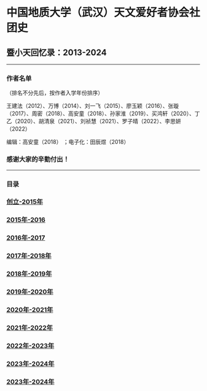 # 中国地质大学（武汉）天文爱好者协会社团史
## 暨小天回忆录：2013-2024


---
### 作者名单
（排名不分先后，按作者入学年份排序）

王建法（2012）、万博（2014）、刘一飞（2015）、廖玉颖（2016）、张璇（2017）、周密（2018）、高安童（2018）、孙家淮（2019）、买鸿轩（2020）、丁乙（2020）、胡清泉（2021）、刘祯慧（2021）、罗子晴（2022）、李思妍（2022）

编辑：高安童（2018） ；电子化：田辰煜（2018）

### 感谢大家的辛勤付出！

---
### 目录

### [创立-2015年](./ChapterI.md)

### [2015年-2016](./ChapterII.md)

### [2016年-2017](./ChapterIII.md)

### [2017年-2018年](./ChapterIV.md)
             
### [2018年-2019年](./ChapterV.md)
     
### [2019年-2020年](./ChapterVI.md)
       
### [2020年-2021年](./ChapterVII.md)
         
### [2021年-2022年](./ChapterVIII.md)
        
### [2022年-2023年](./ChapterIX.md)
        
### [2023年-2024年](./ChapterX.md)
         
### [2023年-2024年](./ChapterXI.md)